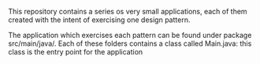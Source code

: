 <p>
    This repository contains a series os very small applications, each of them created with the intent of exercising one design pattern.
</p>
<p>
    The application which exercises each pattern can be found under package src/main/java/<pattern_name>.
Each of these folders contains a class called <pattern_name>Main.java: this class is the entry point for the application 